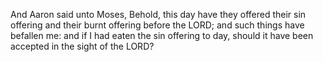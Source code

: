 And Aaron said unto Moses, Behold, this day have they offered their sin offering and their burnt offering before the LORD; and such things have befallen me: and if I had eaten the sin offering to day, should it have been accepted in the sight of the LORD?

